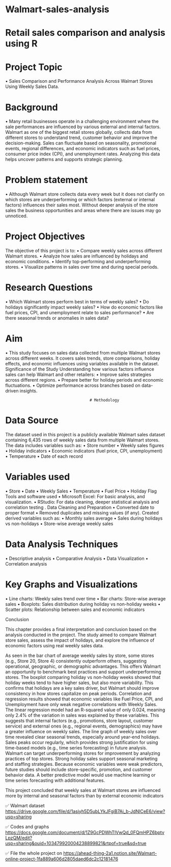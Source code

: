 # Walmart-sales-analysis
# Retail sales comparison and analysis using R
# Project Topic
•	Sales Comparison and Performance Analysis Across Walmart Stores Using Weekly Sales Data.

# Background 
•	Many retail businesses operate in a challenging environment where the sale performances are influenced by various external and internal factors. Walmart as one of the biggest retail stores globally, collects data from different stores to understand trend, customer behavior and improve the decision-making. Sales can fluctuate based on seasonality, promotional events, regional differences, and economic indicators such as fuel prices, consumer price index (CPI), and unemployment rates. Analyzing this data helps uncover patterns and supports strategic planning.

# Problem statement 
•	Although Walmart store collects data every week but it does not clarify on which stores are underperforming or which factors (external or internal factors) influences their sales most. Without deeper analysis of the store sales the business opportunities and areas where there are issues may go unnoticed.

# Project Objectives
The objective of this project is to:
•	Compare weekly sales across different Walmart stores.
•	Analyze how sales are influenced by holidays and economic conditions.
•	Identify top-performing and underperforming stores.
•	Visualize patterns in sales over time and during special periods.
# Research Questions
•	Which Walmart stores perform best in terms of weekly sales?
•	Do holidays significantly impact weekly sales?
•	How do economic factors like fuel prices, CPI, and unemployment relate to sales performance?
•	Are there seasonal trends or anomalies in sales data?
# Aim 
•	This study focuses on sales data collected from multiple Walmart stores across different weeks. It covers sales trends, store comparisons, holiday effects, and economic influences using variables available in the dataset.
Significance of the Study
Understanding how various factors influence sales can help Walmart and other retailers:
•	Improve sales strategies across different regions.
•	Prepare better for holiday periods and economic fluctuations.
•	Optimize performance across branches based on data-driven insights.

                                         # Methodology

# Data Source
The dataset used in this project is a publicly available Walmart sales dataset containing 6,435 rows of weekly sales data from multiple Walmart stores. The data includes variables such as: 
•	Store number
•	Weekly sales figures
•	Holiday indicators
•	Economic indicators (fuel price, CPI, unemployment)
•	Temperature
•	Date of each record

# Variables used
•	Store
•	Date
•	Weekly Sales
•	Temperature
•	Fuel Price
•	Holiday Flag
Tools and software used
•	Microsoft Excel: For basic analysis, and visualization.
•	RStudio: For data cleaning, deeper statistical analysis and correlation testing .
Data Cleaning and Preparation
•	Converted date to proper format
•	Removed duplicates and missing values (if any). Created derived variables such as:
•	Monthly sales average
•	Sales during holidays vs non-holidays
•	Store-wise average weekly sales

# Data Analysis Techniques
•	Descriptive analysis
•	Comparative Analysis
•	Data Visualization
•	Correlation analysis

# Key Graphs and Visualizations
•	Line charts: Weekly sales trend over time
•	Bar charts: Store-wise average sales
•	Boxplots: Sales distribution during holiday vs non-holiday weeks
•	Scatter plots: Relationship between sales and economic indicators

Conclusion

This chapter provides a final interpretation and conclusion based on the analysis conducted in the project. The study aimed to compare Walmart store sales, assess the impact of holidays, and explore the influence of economic factors using real weekly sales data.

As seen in the bar chart of average weekly sales by store, some stores (e.g., Store 20, Store 4) consistently outperform others, suggesting operational, geographic, or demographic advantages. This offers Walmart an opportunity to benchmark best practices and support underperforming stores. The boxplot comparing holiday vs non-holiday weeks showed that holiday weeks tend to have higher sales, but also more variability. This confirms that holidays are a key sales driver, but Walmart should improve consistency in how stores capitalize on peak periods. Correlation and regression results showed that economic variables like Fuel Price, CPI, and Unemployment have only weak negative correlations with Weekly Sales. The linear regression model had an R-squared value of only 0.024, meaning only 2.4% of the variation in sales was explained by these variables. This suggests that internal factors (e.g., promotions, store layout, customer service) and external ones (e.g., regional events, demographics) may have a greater influence on weekly sales. The line graph of weekly sales over time revealed clear seasonal trends, especially around year-end holidays. Sales peaks occur regularly, which provides strong justification for using time-based models (e.g., time series forecasting) in future analysis.
Walmart can target underperforming stores for improvement by analyzing practices of top stores. Strong holiday sales support seasonal marketing and staffing strategies. Because economic variables were weak predictors, future studies should include store-specific, promotion, and customer behavior data. A better predictive model would use machine learning or time series forecasting with additional features.

This project concluded that weekly sales at Walmart stores are influenced more by internal and seasonal factors than by external economic indicators

✅ Walmart dataset
https://drive.google.com/file/d/1asjyh5D5ubLYkJFgiB7Ai_b-JdNICeE6/view?usp=sharing

✅ Codes and graphs 
https://docs.google.com/document/d/1Z9GcPDWhTIVwQd_0FQmHPZ6bptvLpzQM/edit?usp=sharing&ouid=103479920004238899821&rtpof=true&sd=true

✅ File the whole project on
https://ahead-thing-2a1.notion.site/Walmart-online-project-1fa889a606d2805daed6dc2c12181476

